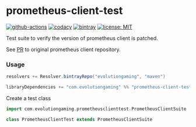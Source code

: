 # prometheus-client-test 
[![github-actions](https://github.com/evolution-gaming/prometheus-client-test/workflows/ci/badge.svg)](https://github.com/evolution-gaming/prometheus-client-test/actions?query=workflow%3Aci)
[![codacy](https://api.codacy.com/project/badge/Grade/799b059200e14801ac572ca5b86cc48e)](https://www.codacy.com/manual/evolution-gaming/prometheus-client-test?utm_source=github.com&amp;utm_medium=referral&amp;utm_content=evolution-gaming/prometheus-client-test&amp;utm_campaign=Badge_Grade)
[![bintray](https://api.bintray.com/packages/evolutiongaming/maven/prometheus-client-test/images/download.svg)](https://bintray.com/evolutiongaming/maven/prometheus-client-test/_latestVersion)
[![license: MIT](https://img.shields.io/badge/License-MIT-yellowgreen.svg)](https://opensource.org/licenses/MIT)

Test suite to verify the version of prometheus client is patched.

See [PR](https://github.com/prometheus/client_java/pull/484) to original prometheus client repository.


### Usage

```scala
resolvers += Resolver.bintrayRepo("evolutiongaming", "maven")

libraryDependencies += "com.evolutiongaming" %% "prometheus-client-test" % "0.2.4" % Test
```

Create a test class
```scala
import com.evolutiongaming.prometheusclienttest.PrometheusClientSuite

class PrometheusClientTest extends PrometheusClientSuite
```